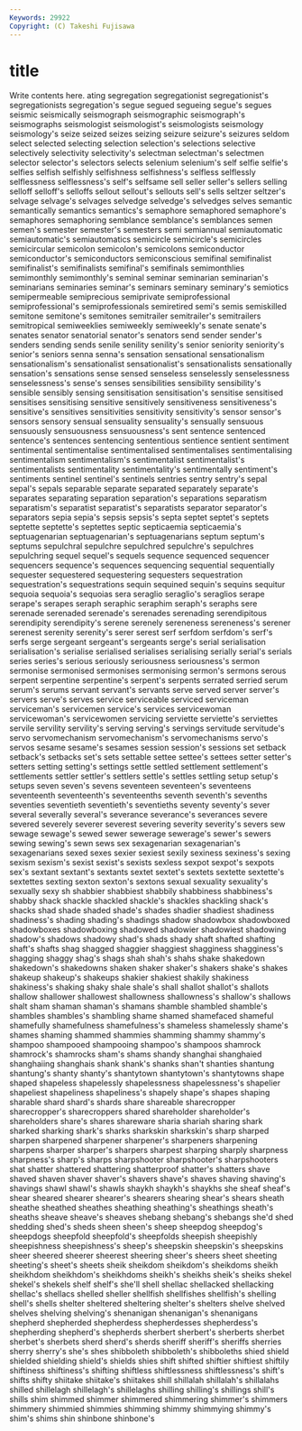 ```yaml
---
Keywords: 29922 
Copyright: (C) Takeshi Fujisawa
---
```


# title

Write contents here.
ating segregation segregationist segregationist's segregationists segregation's segue
segued segueing segue's segues seismic seismically seismograph seismographic seismograph's seismographs
seismologist seismologist's seismologists seismology seismology's seize seized seizes seizing seizure
seizure's seizures seldom select selected selecting selection selection's selections selective
selectively selectivity selectivity's selectman selectman's selectmen selector selector's selectors selects
selenium selenium's self selfie selfie's selfies selfish selfishly selfishness selfishness's
selfless selflessly selflessness selflessness's self's selfsame sell seller seller's sellers
selling selloff selloff's selloffs sellout sellout's sellouts sell's sells seltzer
seltzer's selvage selvage's selvages selvedge selvedge's selvedges selves semantic semantically
semantics semantics's semaphore semaphored semaphore's semaphores semaphoring semblance semblance's semblances
semen semen's semester semester's semesters semi semiannual semiautomatic semiautomatic's semiautomatics
semicircle semicircle's semicircles semicircular semicolon semicolon's semicolons semiconductor semiconductor's semiconductors
semiconscious semifinal semifinalist semifinalist's semifinalists semifinal's semifinals semimonthlies semimonthly semimonthly's
seminal seminar seminarian seminarian's seminarians seminaries seminar's seminars seminary seminary's
semiotics semipermeable semiprecious semiprivate semiprofessional semiprofessional's semiprofessionals semiretired semi's semis
semiskilled semitone semitone's semitones semitrailer semitrailer's semitrailers semitropical semiweeklies semiweekly
semiweekly's senate senate's senates senator senatorial senator's senators send sender
sender's senders sending sends senile senility senility's senior seniority seniority's
senior's seniors senna senna's sensation sensational sensationalism sensationalism's sensationalist sensationalist's
sensationalists sensationally sensation's sensations sense sensed senseless senselessly senselessness senselessness's
sense's senses sensibilities sensibility sensibility's sensible sensibly sensing sensitisation sensitisation's
sensitise sensitised sensitises sensitising sensitive sensitively sensitiveness sensitiveness's sensitive's sensitives
sensitivities sensitivity sensitivity's sensor sensor's sensors sensory sensual sensuality sensuality's
sensually sensuous sensuously sensuousness sensuousness's sent sentence sentenced sentence's sentences
sentencing sententious sentience sentient sentiment sentimental sentimentalise sentimentalised sentimentalises sentimentalising
sentimentalism sentimentalism's sentimentalist sentimentalist's sentimentalists sentimentality sentimentality's sentimentally sentiment's sentiments
sentinel sentinel's sentinels sentries sentry sentry's sepal sepal's sepals separable
separate separated separately separate's separates separating separation separation's separations separatism
separatism's separatist separatist's separatists separator separator's separators sepia sepia's sepsis
sepsis's septa septet septet's septets septette septette's septettes septic septicaemia
septicaemia's septuagenarian septuagenarian's septuagenarians septum septum's septums sepulchral sepulchre sepulchred
sepulchre's sepulchres sepulchring sequel sequel's sequels sequence sequenced sequencer sequencers
sequence's sequences sequencing sequential sequentially sequester sequestered sequestering sequesters sequestration
sequestration's sequestrations sequin sequined sequin's sequins sequitur sequoia sequoia's sequoias
sera seraglio seraglio's seraglios serape serape's serapes seraph seraphic seraphim
seraph's seraphs sere serenade serenaded serenade's serenades serenading serendipitous serendipity
serendipity's serene serenely sereneness sereneness's serener serenest serenity serenity's serer
serest serf serfdom serfdom's serf's serfs serge sergeant sergeant's sergeants
serge's serial serialisation serialisation's serialise serialised serialises serialising serially serial's
serials series series's serious seriously seriousness seriousness's sermon sermonise sermonised
sermonises sermonising sermon's sermons serous serpent serpentine serpentine's serpent's serpents
serrated serried serum serum's serums servant servant's servants serve served
server server's servers serve's serves service serviceable serviced serviceman serviceman's
servicemen service's services servicewoman servicewoman's servicewomen servicing serviette serviette's serviettes
servile servility servility's serving serving's servings servitude servitude's servo servomechanism
servomechanism's servomechanisms servo's servos sesame sesame's sesames session session's sessions
set setback setback's setbacks set's sets settable settee settee's settees
setter setter's setters setting setting's settings settle settled settlement settlement's
settlements settler settler's settlers settle's settles settling setup setup's setups
seven seven's sevens seventeen seventeen's seventeens seventeenth seventeenth's seventeenths seventh
seventh's sevenths seventies seventieth seventieth's seventieths seventy seventy's sever several
severally several's severance severance's severances severe severed severely severer severest
severing severity severity's severs sew sewage sewage's sewed sewer sewerage
sewerage's sewer's sewers sewing sewing's sewn sews sex sexagenarian sexagenarian's
sexagenarians sexed sexes sexier sexiest sexily sexiness sexiness's sexing sexism
sexism's sexist sexist's sexists sexless sexpot sexpot's sexpots sex's sextant
sextant's sextants sextet sextet's sextets sextette sextette's sextettes sexting sexton
sexton's sextons sexual sexuality sexuality's sexually sexy sh shabbier shabbiest
shabbily shabbiness shabbiness's shabby shack shackle shackled shackle's shackles shackling
shack's shacks shad shade shaded shade's shades shadier shadiest shadiness
shadiness's shading shading's shadings shadow shadowbox shadowboxed shadowboxes shadowboxing shadowed
shadowier shadowiest shadowing shadow's shadows shadowy shad's shads shady shaft
shafted shafting shaft's shafts shag shagged shaggier shaggiest shagginess shagginess's
shagging shaggy shag's shags shah shah's shahs shake shakedown shakedown's
shakedowns shaken shaker shaker's shakers shake's shakes shakeup shakeup's shakeups
shakier shakiest shakily shakiness shakiness's shaking shaky shale shale's shall
shallot shallot's shallots shallow shallower shallowest shallowness shallowness's shallow's shallows
shalt sham shaman shaman's shamans shamble shambled shamble's shambles shambles's
shambling shame shamed shamefaced shameful shamefully shamefulness shamefulness's shameless shamelessly
shame's shames shaming shammed shammies shamming shammy shammy's shampoo shampooed
shampooing shampoo's shampoos shamrock shamrock's shamrocks sham's shams shandy shanghai
shanghaied shanghaiing shanghais shank shank's shanks shan't shanties shantung shantung's
shanty shanty's shantytown shantytown's shantytowns shape shaped shapeless shapelessly shapelessness
shapelessness's shapelier shapeliest shapeliness shapeliness's shapely shape's shapes shaping sharable
shard shard's shards share shareable sharecropper sharecropper's sharecroppers shared shareholder
shareholder's shareholders share's shares shareware sharia shariah sharing shark sharked
sharking shark's sharks sharkskin sharkskin's sharp sharped sharpen sharpened sharpener
sharpener's sharpeners sharpening sharpens sharper sharper's sharpers sharpest sharping sharply
sharpness sharpness's sharp's sharps sharpshooter sharpshooter's sharpshooters shat shatter shattered
shattering shatterproof shatter's shatters shave shaved shaven shaver shaver's shavers
shave's shaves shaving shaving's shavings shawl shawl's shawls shaykh shaykh's
shaykhs she sheaf sheaf's shear sheared shearer shearer's shearers shearing
shear's shears sheath sheathe sheathed sheathes sheathing sheathing's sheathings sheath's
sheaths sheave sheave's sheaves shebang shebang's shebangs she'd shed shedding
shed's sheds sheen sheen's sheep sheepdog sheepdog's sheepdogs sheepfold sheepfold's
sheepfolds sheepish sheepishly sheepishness sheepishness's sheep's sheepskin sheepskin's sheepskins sheer
sheered sheerer sheerest sheering sheer's sheers sheet sheeting sheeting's sheet's
sheets sheik sheikdom sheikdom's sheikdoms sheikh sheikhdom sheikhdom's sheikhdoms sheikh's
sheikhs sheik's sheiks shekel shekel's shekels shelf shelf's she'll shell
shellac shellacked shellacking shellac's shellacs shelled sheller shellfish shellfishes shellfish's
shelling shell's shells shelter sheltered sheltering shelter's shelters shelve shelved
shelves shelving shelving's shenanigan shenanigan's shenanigans shepherd shepherded shepherdess shepherdesses
shepherdess's shepherding shepherd's shepherds sherbert sherbert's sherberts sherbet sherbet's sherbets
sherd sherd's sherds sheriff sheriff's sheriffs sherries sherry sherry's she's
shes shibboleth shibboleth's shibboleths shied shield shielded shielding shield's shields
shies shift shifted shiftier shiftiest shiftily shiftiness shiftiness's shifting shiftless
shiftlessness shiftlessness's shift's shifts shifty shiitake shiitake's shiitakes shill shillalah
shillalah's shillalahs shilled shillelagh shillelagh's shillelaghs shilling shilling's shillings shill's
shills shim shimmed shimmer shimmered shimmering shimmer's shimmers shimmery shimmied
shimmies shimming shimmy shimmying shimmy's shim's shims shin shinbone shinbone's
